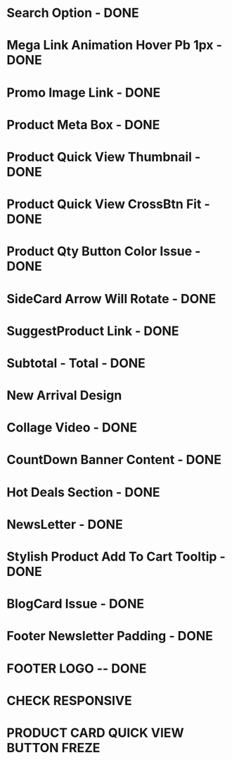 # Search Option - DONE
# Mega Link Animation Hover Pb 1px - DONE
# Promo Image Link - DONE
# Product Meta Box - DONE
# Product Quick View Thumbnail - DONE
# Product Quick View CrossBtn Fit - DONE
# Product Qty Button Color Issue - DONE
# SideCard Arrow Will Rotate - DONE
# SuggestProduct Link - DONE
# Subtotal - Total - DONE
# New Arrival Design
# Collage Video - DONE
# CountDown Banner Content - DONE
# Hot Deals Section - DONE
# NewsLetter - DONE
# Stylish Product Add To Cart Tooltip - DONE
# BlogCard Issue - DONE
# Footer Newsletter Padding - DONE
# FOOTER LOGO -- DONE
# CHECK RESPONSIVE
# PRODUCT CARD QUICK VIEW BUTTON FREZE